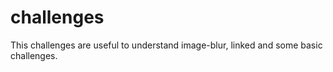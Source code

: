 # challenges

This challenges are useful to understand image-blur, linked and some basic challenges.
